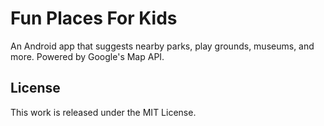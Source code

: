 # Fun Places For Kids
An Android app that suggests nearby parks, play grounds, museums, and more. Powered by Google's Map API.

## License
This work is released under the MIT License. 
